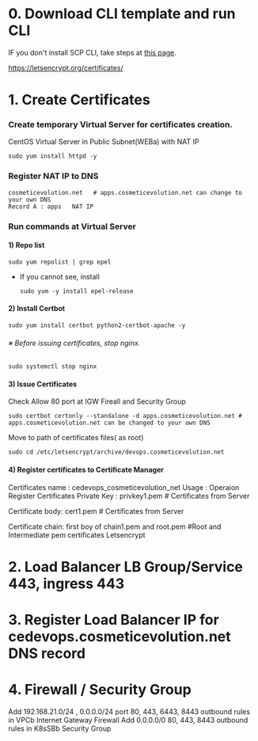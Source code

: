 # 0. Download CLI template and run CLI
IF you don't install SCP CLI, take steps at [this page](https://github.com/scp-cloudacademy/ce-advanced/blob/main/01/2_On_SCP/1_config_cli.md).

https://letsencrypt.org/certificates/


# 1. Create Certificates

### Create temporary Virtual Server for certificates creation.
CentOS Virtual Server in Public Subnet(WEBa) with NAT IP
```
sudo yum install httpd -y
```
### Register NAT IP to DNS
```
cosmeticevolution.net   # apps.cosmeticevolution.net can change to your own DNS
Record A : apps   NAT IP
```

### Run commands at Virtual Server

#### 1) Repo list
```
sudo yum repolist | grep epel
```
* If you cannot see, install
  ```
  sudo yum -y install epel-release
  ```
#### 2) Install Certbot
```
sudo yum install certbot python2-certbot-apache -y
```

###### ※ Before issuing certificates, stop nginx.
```
sudo systemctl stop nginx
```

#### 3) Issue Certificates
Check Allow 80 port at IGW Fireall and Security Group
```
sudo certbot certonly --standalone -d apps.cosmeticevolution.net # apps.cosmeticevolution.net can be changed to your own DNS
```

Move to path of certificates files( as root)

```
sudo cd /etc/letsencrypt/archive/devops.cosmeticevolution.net
```

#### 4) Register certificates to Certificate Manager

Certificates name : cedevops_cosmeticevolution_net
Usage : Operaion
Register Certificates
Private Key : privkey1.pem           # Certificates from Server

Certificate body: cert1.pem     # Certificates from Server

Certificate chain: first boy of chain1.pem and root.pem  #Root and Intermediate pem certificates Letsencrypt

# 2. Load Balancer LB Group/Service 443, ingress 443

# 3. Register Load Balancer IP for cedevops.cosmeticevolution.net DNS record

# 4. Firewall / Security Group 
Add 192.168.21.0/24 , 0.0.0.0/24 port 80, 443, 6443, 8443  outbound rules in VPCb Internet Gateway Firewall
Add 0.0.0.0/0 80, 443, 8443 outbound rules in K8sSBb Security Group
